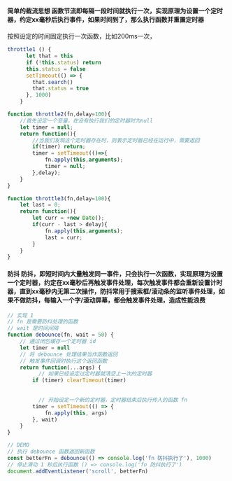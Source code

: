 #### 简单的截流思想 函数节流即每隔一段时间就执行一次，实现原理为设置一个定时器，约定xx毫秒后执行事件，如果时间到了，那么执行函数并重置定时器
按照设定的时间固定执行一次函数，比如200ms一次，
```js
throttle1 () {
      let that = this
      if (!this.status) return
      this.status = false
      setTimeout(() => {
        that.search()
        that.status = true
      }, 1000)
    }

function throttle2(fn,delay=100){
	//首先设定一个变量，在没有执行我们的定时器时为null
	let timer = null;
	return function(){
		//当我们发现这个定时器存在时，则表示定时器已经在运行中，需要返回
		if(timer) return;
		timer = setTimeout(()=>{
			fn.apply(this,arguments);
			timer = null;
		},delay);
	}
}

function throttle3(fn,delay=100){
	let last = 0;
	return function(){
		let curr = +new Date();
		if(curr - last > delay){
			fn.apply(this,arguments);
			last = curr;
		}
	}
}
```

#### 防抖 防抖，即短时间内大量触发同一事件，只会执行一次函数，实现原理为设置一个定时器，约定在xx毫秒后再触发事件处理，每次触发事件都会重新设置计时器，直到xx毫秒内无第二次操作，防抖常用于搜索框/滚动条的监听事件处理，如果不做防抖，每输入一个字/滚动屏幕，都会触发事件处理，造成性能浪费

```js
// 实现 1
// fn 是需要防抖处理的函数
// wait 是时间间隔
function debounce(fn, wait = 50) {
    // 通过闭包缓存一个定时器 id
    let timer = null
    // 将 debounce 处理结果当作函数返回
    // 触发事件回调时执行这个返回函数
    return function(...args) {
          // 如果已经设定过定时器就清空上一次的定时器
        if (timer) clearTimeout(timer)
        
        
          // 开始设定一个新的定时器，定时器结束后执行传入的函数 fn
        timer = setTimeout(() => {
            fn.apply(this, args)
        }, wait)
    }
}

// DEMO
// 执行 debounce 函数返回新函数
const betterFn = debounce(() => console.log('fn 防抖执行了'), 1000)
// 停止滑动 1 秒后执行函数 () => console.log('fn 防抖执行了')
document.addEventListener('scroll', betterFn)
```